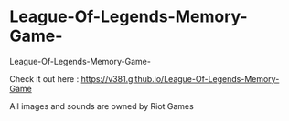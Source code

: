 # League-Of-Legends-Memory-Game-
League-Of-Legends-Memory-Game-

Check it out here : https://v381.github.io/League-Of-Legends-Memory-Game

All images and sounds are owned by Riot Games
